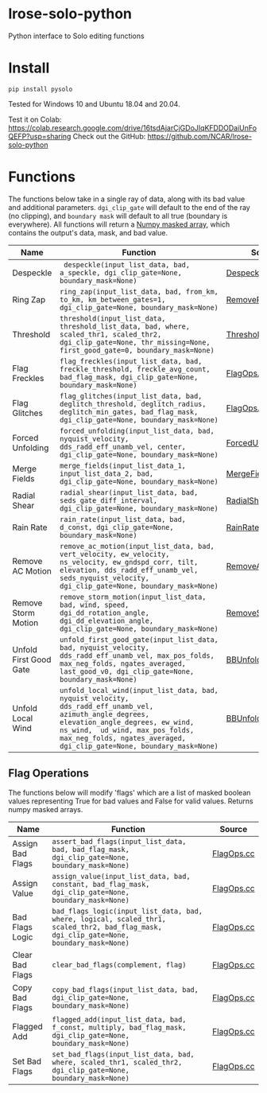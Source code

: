 # lrose-solo-python
Python interface to Solo editing functions

# Install 

```shell
pip install pysolo
```
Tested for Windows 10 and Ubuntu 18.04 and 20.04.

Test it on Colab: https://colab.research.google.com/drive/16tsdAjarCjGDoJIqKFDDODaiUnFoQEFP?usp=sharing
Check out the GitHub: https://github.com/NCAR/lrose-solo-python

# Functions
The functions below take in a single ray of data, along with its bad value and additional parameters. `dgi_clip_gate` will default to the end of the ray (no clipping), and `boundary mask` will default to all true (boundary is everywhere).
All functions will return a [Numpy masked array](https://numpy.org/doc/stable/reference/maskedarray.html), which contains the output's data, mask, and bad value.

Name | Function | Source
------------ | ------------- | -------------
Despeckle | ` despeckle(input_list_data, bad, a_speckle, dgi_clip_gate=None, boundary_mask=None)` | [Despeckle.cc](https://github.com/NCAR/lrose-core/blob/master/codebase/libs/Solo/src/Solo/Despeckle.cc)
Ring Zap | `ring_zap(input_list_data, bad, from_km, to_km, km_between_gates=1, dgi_clip_gate=None, boundary_mask=None)` | [RemoveRing.cc](https://github.com/NCAR/lrose-core/blob/master/codebase/libs/Solo/src/Solo/RemoveRing.cc)
Threshold | ` threshold(input_list_data, threshold_list_data, bad, where, scaled_thr1, scaled_thr2, dgi_clip_gate=None, thr_missing=None, first_good_gate=0, boundary_mask=None) ` | [ThresholdField.cc](https://github.com/NCAR/lrose-core/blob/master/codebase/libs/Solo/src/Solo/ThresholdField.cc)
Flag Freckles | `flag_freckles(input_list_data, bad, freckle_threshold, freckle_avg_count, bad_flag_mask, dgi_clip_gate=None, boundary_mask=None)` | [FlagOps.cc](https://github.com/NCAR/lrose-core/blob/master/codebase/libs/Solo/src/Solo/FlagOps.cc)
Flag Glitches | `flag_glitches(input_list_data, bad, deglitch_threshold, deglitch_radius, deglitch_min_gates, bad_flag_mask, dgi_clip_gate=None, boundary_mask=None)` | [FlagOps.cc](https://github.com/NCAR/lrose-core/blob/master/codebase/libs/Solo/src/Solo/FlagOps.cc)
Forced Unfolding | `forced_unfolding(input_list_data, bad, nyquist_velocity, dds_radd_eff_unamb_vel, center, dgi_clip_gate=None, boundary_mask=None)` | [ForcedUnfolding.cc](https://github.com/NCAR/lrose-core/blob/master/codebase/libs/Solo/src/Solo/ForcedUnfolding.cc)
Merge Fields | `merge_fields(input_list_data_1, input_list_data_2, bad, dgi_clip_gate=None, boundary_mask=None)` | [MergeFields.cc](https://github.com/NCAR/lrose-core/blob/master/codebase/libs/Solo/src/Solo/MergeFields.cc)
Radial Shear | `radial_shear(input_list_data, bad, seds_gate_diff_interval, dgi_clip_gate=None, boundary_mask=None)` | [RadialShear.cc](https://github.com/NCAR/lrose-core/blob/master/codebase/libs/Solo/src/Solo/RadialShear.cc)
Rain Rate | `rain_rate(input_list_data, bad, d_const, dgi_clip_gate=None, boundary_mask=None)` | [RainRate.cc](https://github.com/NCAR/lrose-core/blob/master/codebase/libs/Solo/src/Solo/RainRate.cc) 
Remove AC Motion | `remove_ac_motion(input_list_data, bad, vert_velocity, ew_velocity, ns_velocity, ew_gndspd_corr, tilt, elevation, dds_radd_eff_unamb_vel, seds_nyquist_velocity, dgi_clip_gate=None, boundary_mask=None)` | [RemoveAcMotion.cc](https://github.com/NCAR/lrose-core/blob/master/codebase/libs/Solo/src/Solo/RemoveAcMotion.cc)
Remove Storm Motion | `remove_storm_motion(input_list_data, bad, wind, speed, dgi_dd_rotation_angle, dgi_dd_elevation_angle, dgi_clip_gate=None, boundary_mask=None)` |  [RemoveSurface.cc](https://github.com/NCAR/lrose-core/blob/master/codebase/libs/Solo/src/Solo/RemoveSurface.cc)
Unfold First Good Gate | `unfold_first_good_gate(input_list_data, bad, nyquist_velocity, dds_radd_eff_unamb_vel, max_pos_folds, max_neg_folds, ngates_averaged, last_good_v0, dgi_clip_gate=None, boundary_mask=None)` | [BBUnfolding.cc](https://github.com/NCAR/lrose-core/blob/master/codebase/libs/Solo/src/Solo/BBUnfolding.cc)
Unfold Local Wind | `unfold_local_wind(input_list_data, bad, nyquist_velocity, dds_radd_eff_unamb_vel, azimuth_angle_degrees, elevation_angle_degrees, ew_wind,  ns_wind,  ud_wind, max_pos_folds, max_neg_folds, ngates_averaged, dgi_clip_gate=None, boundary_mask=None)` | [BBUnfolding.cc](https://github.com/NCAR/lrose-core/blob/master/codebase/libs/Solo/src/Solo/BBUnfolding.cc)


## Flag Operations
The functions below will modify 'flags' which are a list of masked boolean values representing True for bad values and False for valid values. Returns numpy masked arrays.


Name | Function | Source
------------ | ------------- | -------------
Assign Bad Flags | `assert_bad_flags(input_list_data, bad, bad_flag_mask, dgi_clip_gate=None, boundary_mask=None)` | [FlagOps.cc](https://github.com/NCAR/lrose-core/blob/master/codebase/libs/Solo/src/Solo/FlagOps.cc)
Assign Value | `assign_value(input_list_data, bad, constant, bad_flag_mask, dgi_clip_gate=None, boundary_mask=None)` | [FlagOps.cc](https://github.com/NCAR/lrose-core/blob/master/codebase/libs/Solo/src/Solo/FlagOps.cc)
Bad Flags Logic | `bad_flags_logic(input_list_data, bad, where, logical, scaled_thr1, scaled_thr2, bad_flag_mask, dgi_clip_gate=None, boundary_mask=None)` | [FlagOps.cc](https://github.com/NCAR/lrose-core/blob/master/codebase/libs/Solo/src/Solo/FlagOps.cc)
Clear Bad Flags | `clear_bad_flags(complement, flag)` | [FlagOps.cc](https://github.com/NCAR/lrose-core/blob/master/codebase/libs/Solo/src/Solo/FlagOps.cc)
Copy Bad Flags | `copy_bad_flags(input_list_data, bad, dgi_clip_gate=None, boundary_mask=None)` | [FlagOps.cc](https://github.com/NCAR/lrose-core/blob/master/codebase/libs/Solo/src/Solo/FlagOps.cc)
Flagged Add | `flagged_add(input_list_data, bad, f_const, multiply, bad_flag_mask, dgi_clip_gate=None, boundary_mask=None)` | [FlagOps.cc](https://github.com/NCAR/lrose-core/blob/master/codebase/libs/Solo/src/Solo/FlagOps.cc)
Set Bad Flags | `set_bad_flags(input_list_data, bad, where, scaled_thr1, scaled_thr2, dgi_clip_gate=None, boundary_mask=None)` | [FlagOps.cc](https://github.com/NCAR/lrose-core/blob/master/codebase/libs/Solo/src/Solo/FlagOps.cc)